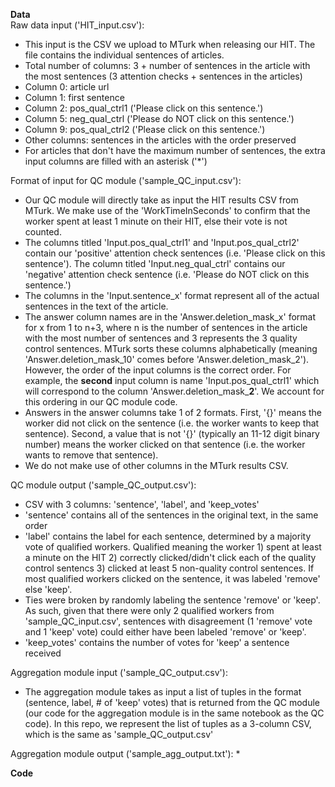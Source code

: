 **Data**  
Raw data input ('HIT_input.csv'):
* This input is the CSV we upload to MTurk when releasing our HIT. The file contains the individual sentences of articles.
* Total number of columns: 3 + number of sentences in the article with the most sentences (3 attention checks + sentences in the articles)
* Column 0: article url
* Column 1: first sentence
* Column 2: pos_qual_ctrl1 ('Please click on this sentence.')
* Column 5: neg_qual_ctrl ('Please do NOT click on this sentence.')
* Column 9: pos_qual_ctrl2 ('Please click on this sentence.')
* Other columns: sentences in the articles with the order preserved
* For articles that don't have the maximum number of sentences, the extra input columns are filled with an asterisk ('*')
  
Format of input for QC module ('sample_QC_input.csv'):  
* Our QC module will directly take as input the HIT results CSV from MTurk. We make use of the 'WorkTimeInSeconds' to confirm that the worker spent at least 1 minute on their HIT, else their vote is not counted.
* The columns titled 'Input.pos_qual_ctrl1' and 'Input.pos_qual_ctrl2' contain our 'positive' attention check sentences (i.e. 'Please click on this sentence'). The column titled 'Input.neg_qual_ctrl' contains our 'negative' attention check sentence (i.e. 'Please do NOT click on this sentence.')
* The columns in the 'Input.sentence_x' format represent all of the actual sentences in the text of the article.
* The answer column names are in the 'Answer.deletion_mask_x' format for x from 1 to n+3, where n is the number of sentences in the article with the most number of sentences and 3 represents the 3 quality control sentences. MTurk sorts these columns alphabetically (meaning 'Answer.deletion_mask_10' comes before 'Answer.deletion_mask_2'). However, the order of the input columns is the correct order. For example, the **second** input column is name 'Input.pos_qual_ctrl1' which will correspond to the column  'Answer.deletion_mask_**2**'. We account for this ordering in our QC module code.
* Answers in the answer columns take 1 of 2 formats. First, '{}' means the worker did not click on the sentence (i.e. the worker wants to keep that sentence). Second, a value that is not '{}' (typically an 11-12 digit binary number) means the worker clicked on that sentence (i.e. the worker wants to remove that sentence).
* We do not make use of other columns in the MTurk results CSV.

QC module output ('sample_QC_output.csv'):
* CSV with 3 columns: 'sentence', 'label', and 'keep_votes'
* 'sentence' contains all of the sentences in the original text, in the same order
* 'label' contains the label for each sentence, determined by a majority vote of qualified workers. Qualified meaning the worker 1) spent at least a minute on the HIT 2) correctly clicked/didn't click each of the quality control sentencs 3) clicked at least 5 non-quality control sentences. If most qualified workers clicked on the sentence, it was labeled 'remove' else 'keep'. 
* Ties were broken by randomly labeling the sentence 'remove' or 'keep'. As such, given that there were only 2 qualified workers from 'sample_QC_input.csv', sentences with disagreement (1 'remove' vote and 1 'keep' vote) could either have been labeled 'remove' or 'keep'. 
* 'keep_votes' contains the number of votes for 'keep' a sentence received

Aggregation module input ('sample_QC_output.csv'):
* The aggregation module takes as input a list of tuples in the format (sentence, label, # of 'keep' votes) that is returned from the QC module (our code for the aggregation module is in the same notebook as the QC code). In this repo, we represent the list of tuples as a 3-column CSV, which is the same as 'sample_QC_output.csv'

Aggregation module output ('sample_agg_output.txt'):
* 

**Code**  
